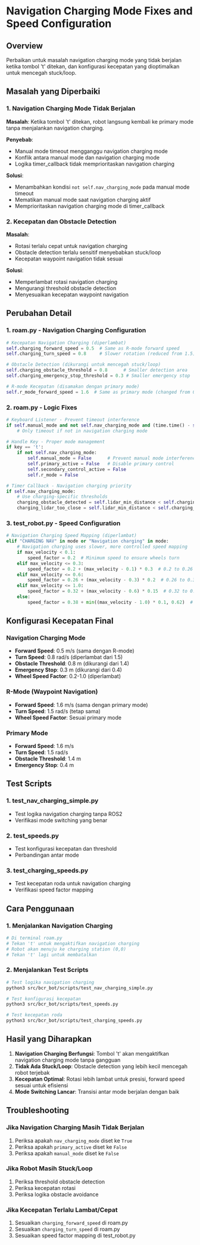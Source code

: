 # Navigation Charging Mode Fixes and Speed Configuration

## Overview
Perbaikan untuk masalah navigation charging mode yang tidak berjalan ketika tombol 't' ditekan, dan konfigurasi kecepatan yang dioptimalkan untuk mencegah stuck/loop.

## Masalah yang Diperbaiki

### 1. Navigation Charging Mode Tidak Berjalan
**Masalah**: Ketika tombol 't' ditekan, robot langsung kembali ke primary mode tanpa menjalankan navigation charging.

**Penyebab**: 
- Manual mode timeout mengganggu navigation charging mode
- Konflik antara manual mode dan navigation charging mode
- Logika timer_callback tidak memprioritaskan navigation charging

**Solusi**:
- Menambahkan kondisi `not self.nav_charging_mode` pada manual mode timeout
- Mematikan manual mode saat navigation charging aktif
- Memprioritaskan navigation charging mode di timer_callback

### 2. Kecepatan dan Obstacle Detection

**Masalah**: 
- Rotasi terlalu cepat untuk navigation charging
- Obstacle detection terlalu sensitif menyebabkan stuck/loop
- Kecepatan waypoint navigation tidak sesuai

**Solusi**:
- Memperlambat rotasi navigation charging
- Mengurangi threshold obstacle detection
- Menyesuaikan kecepatan waypoint navigation

## Perubahan Detail

### 1. roam.py - Navigation Charging Configuration

```python
# Kecepatan Navigation Charging (diperlambat)
self.charging_forward_speed = 0.5  # Same as R-mode forward speed
self.charging_turn_speed = 0.8     # Slower rotation (reduced from 1.5)

# Obstacle Detection (dikurangi untuk mencegah stuck/loop)
self.charging_obstacle_threshold = 0.8      # Smaller detection area
self.charging_emergency_stop_threshold = 0.3 # Smaller emergency stop

# R-mode Kecepatan (disamakan dengan primary mode)
self.r_mode_forward_speed = 1.6  # Same as primary mode (changed from 0.5)
```

### 2. roam.py - Logic Fixes

```python
# Keyboard Listener - Prevent timeout interference
if self.manual_mode and not self.nav_charging_mode and (time.time() - self.last_input_time > 5.0):
    # Only timeout if not in navigation charging mode

# Handle Key - Proper mode management
if key == 't':
    if not self.nav_charging_mode:
        self.manual_mode = False      # Prevent manual mode interference
        self.primary_active = False   # Disable primary control
        self.secondary_control_active = False
        self.r_mode = False

# Timer Callback - Navigation charging priority
if self.nav_charging_mode:
    # Use charging-specific thresholds
    charging_obstacle_detected = self.lidar_min_distance < self.charging_obstacle_threshold
    charging_lidar_too_close = self.lidar_min_distance < self.charging_emergency_stop_threshold
```

### 3. test_robot.py - Speed Configuration

```python
# Navigation Charging Speed Mapping (diperlambat)
elif "CHARGING NAV" in mode or "Navigation charging" in mode:
    # Navigation charging uses slower, more controlled speed mapping
    if max_velocity < 0.1:
        speed_factor = 0.2  # Minimum speed to ensure wheels turn
    elif max_velocity <= 0.3:
        speed_factor = 0.2 + (max_velocity - 0.1) * 0.3  # 0.2 to 0.26 (slower)
    elif max_velocity <= 0.6:
        speed_factor = 0.26 + (max_velocity - 0.3) * 0.2  # 0.26 to 0.32 (slower)
    elif max_velocity <= 1.0:
        speed_factor = 0.32 + (max_velocity - 0.6) * 0.15  # 0.32 to 0.38 (slower)
    else:
        speed_factor = 0.38 + min((max_velocity - 1.0) * 0.1, 0.62)  # 0.38 to 1.0 (slower)
```

## Konfigurasi Kecepatan Final

### Navigation Charging Mode
- **Forward Speed**: 0.5 m/s (sama dengan R-mode)
- **Turn Speed**: 0.8 rad/s (diperlambat dari 1.5)
- **Obstacle Threshold**: 0.8 m (dikurangi dari 1.4)
- **Emergency Stop**: 0.3 m (dikurangi dari 0.4)
- **Wheel Speed Factor**: 0.2-1.0 (diperlambat)

### R-Mode (Waypoint Navigation)
- **Forward Speed**: 1.6 m/s (sama dengan primary mode)
- **Turn Speed**: 1.5 rad/s (tetap sama)
- **Wheel Speed Factor**: Sesuai primary mode

### Primary Mode
- **Forward Speed**: 1.6 m/s
- **Turn Speed**: 1.5 rad/s
- **Obstacle Threshold**: 1.4 m
- **Emergency Stop**: 0.4 m

## Test Scripts

### 1. test_nav_charging_simple.py
- Test logika navigation charging tanpa ROS2
- Verifikasi mode switching yang benar

### 2. test_speeds.py
- Test konfigurasi kecepatan dan threshold
- Perbandingan antar mode

### 3. test_charging_speeds.py
- Test kecepatan roda untuk navigation charging
- Verifikasi speed factor mapping

## Cara Penggunaan

### 1. Menjalankan Navigation Charging
```bash
# Di terminal roam.py
# Tekan 't' untuk mengaktifkan navigation charging
# Robot akan menuju ke charging station (0,0)
# Tekan 't' lagi untuk membatalkan
```

### 2. Menjalankan Test Scripts
```bash
# Test logika navigation charging
python3 src/bcr_bot/scripts/test_nav_charging_simple.py

# Test konfigurasi kecepatan
python3 src/bcr_bot/scripts/test_speeds.py

# Test kecepatan roda
python3 src/bcr_bot/scripts/test_charging_speeds.py
```

## Hasil yang Diharapkan

1. **Navigation Charging Berfungsi**: Tombol 't' akan mengaktifkan navigation charging mode tanpa gangguan
2. **Tidak Ada Stuck/Loop**: Obstacle detection yang lebih kecil mencegah robot terjebak
3. **Kecepatan Optimal**: Rotasi lebih lambat untuk presisi, forward speed sesuai untuk efisiensi
4. **Mode Switching Lancar**: Transisi antar mode berjalan dengan baik

## Troubleshooting

### Jika Navigation Charging Masih Tidak Berjalan
1. Periksa apakah `nav_charging_mode` diset ke `True`
2. Periksa apakah `primary_active` diset ke `False`
3. Periksa apakah `manual_mode` diset ke `False`

### Jika Robot Masih Stuck/Loop
1. Periksa threshold obstacle detection
2. Periksa kecepatan rotasi
3. Periksa logika obstacle avoidance

### Jika Kecepatan Terlalu Lambat/Cepat
1. Sesuaikan `charging_forward_speed` di roam.py
2. Sesuaikan `charging_turn_speed` di roam.py
3. Sesuaikan speed factor mapping di test_robot.py 